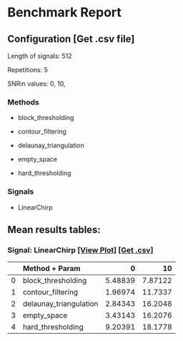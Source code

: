 # Benchmark Report

## Configuration   [Get .csv file] 

Length of signals: 512

Repetitions: 5

SNRin values: 
0, 
10, 


### Methods  

* block_thresholding 

* contour_filtering 

* delaunay_triangulation 

* empty_space 

* hard_thresholding 

### Signals  

* LinearChirp 

## Mean results tables: 
### Signal: LinearChirp  [[View Plot]](https://jmiramont.github.io/benchmark-test/results/figures//plot_LinearChirp.html)    [[Get .csv]](results_LinearChirp.csv)
|    | Method + Param         |       0 |       10 |
|---:|:-----------------------|--------:|---------:|
|  0 | block_thresholding     | 5.48839 |  7.87122 |
|  1 | contour_filtering      | 1.96974 | 11.7337  |
|  2 | delaunay_triangulation | 2.84343 | 16.2048  |
|  3 | empty_space            | 3.43143 | 16.2076  |
|  4 | hard_thresholding      | 9.20391 | 18.1778  |
